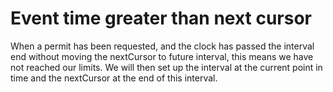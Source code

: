 # Event time greater than next cursor

When a permit has been requested, and the clock has passed the interval end without moving the nextCursor to future interval, this means we have not reached our limits. We will then set up the interval at the current point in time and the nextCursor at the end of this interval.
